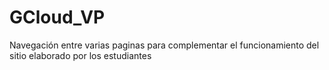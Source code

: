 # GCloud_VP
Navegación entre varias paginas para complementar el funcionamiento del sitio elaborado por los estudiantes
